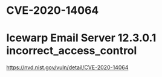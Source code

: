 # CVE-2020-14064
# Icewarp Email Server 12.3.0.1 incorrect_access_control
https://nvd.nist.gov/vuln/detail/CVE-2020-14064
